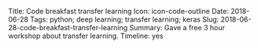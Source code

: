 Title: Code breakfast transfer learning
Icon: icon-code-outline
Date: 2018-06-28
Tags: python; deep learning; transfer learning; keras
Slug: 2018-06-28-code-breakfast-transfer-learning
Summary: Gave a free 3 hour workshop about transfer learning.
Timeline: yes

